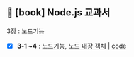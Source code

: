 ## 📗 [book] Node.js 교과서
3장 : 노드기능
- [x] **3-1 ~4** : [노드기능](https://velog.io/@gay0ung/%EB%85%B8%EB%93%9C-%EA%B8%B0%EB%8A%A5-1), [노드 내장 객체](https://velog.io/@gay0ung/%EB%85%B8%EB%93%9C%EC%9D%98-%EB%82%B4%EC%9E%A5-%EA%B0%9D%EC%B2%B4) | [code](https://github.com/gay0ung/JS_study/commit/d76e0cbe68253266247c359eea7037a248d60ec2)
